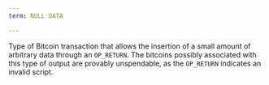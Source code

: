 ```yaml
---
term: NULL DATA

---
```

Type of Bitcoin transaction that allows the insertion of a small amount of arbitrary data through an `OP_RETURN`. The bitcoins possibly associated with this type of output are provably unspendable, as the `OP_RETURN` indicates an invalid script.